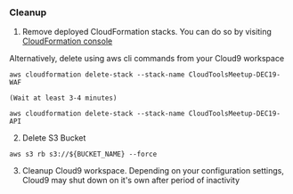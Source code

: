 ### Cleanup

1.  Remove deployed CloudFormation stacks.
You can do so by  visiting [CloudFormation console](https://us-east-2.console.aws.amazon.com/cloudformation/home?region=us-east-2#/stacks?filteringText=&filteringStatus=active&viewNested=true&hideStacks=false)

Alternatively, delete using aws cli commands from your Cloud9 workspace

```
aws cloudformation delete-stack --stack-name CloudToolsMeetup-DEC19-WAF

(Wait at least 3-4 minutes)

aws cloudformation delete-stack --stack-name CloudToolsMeetup-DEC19-API
```

2. Delete S3 Bucket

```
aws s3 rb s3://${BUCKET_NAME} --force
```

3. Cleanup Cloud9 workspace. Depending on your configuration settings, Cloud9 may shut down on it's
own after period of inactivity
